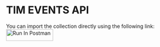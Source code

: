 # TIM EVENTS API

You can import the collection directly using the following link:
 [<img src="https://run.pstmn.io/button.svg" alt="Run In Postman" style="width: 128px; height: 32px;">](https://app.getpostman.com/run-collection/34635068-a0413fa3-3793-48cb-ba0e-abf62855e6c5?action=collection%2Ffork&source=rip_markdown&collection-url=entityId%3D34635068-a0413fa3-3793-48cb-ba0e-abf62855e6c5%26entityType%3Dcollection%26workspaceId%3D617fdc8a-a7fd-4ab3-9956-411b17ec4c5a)